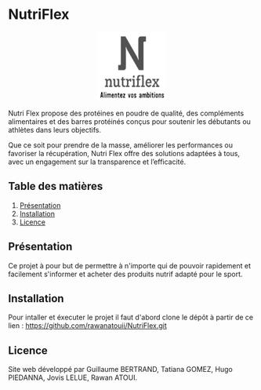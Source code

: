 # NutriFlex

<!-- ![Logo NutriFlex](./logo.png "logo") -->
<div align="center">
    <img src="./src/images/logo_nutriflex.png" alt="Logo NutriFlex" title="logo" style="width: 10em; height: 10em;" />
</div>


Nutri Flex propose des protéines en poudre de qualité, des compléments alimentaires et des barres protéinés conçus pour soutenir les débutants ou athlètes dans leurs objectifs. 

Que ce soit pour prendre de la masse, améliorer les performances ou favoriser la récupération, Nutri Flex offre des solutions adaptées à tous, avec un engagement sur la transparence et l’efficacité.


## Table des matières

1. [Présentation](#présentation)
2. [Installation](#installation)
3. [Licence](#licence)

## Présentation

Ce projet à pour but de permettre à n'importe qui de pouvoir rapidement et facilement s'informer et acheter des produits nutrif adapté pour le sport.

## Installation

Pour intaller et éxecuter le projet il faut d'abord clone le dépôt à partir de ce lien :
https://github.com/rawanatouii/NutriFlex.git

## Licence

Site web développé par Guillaume BERTRAND, Tatiana GOMEZ, Hugo PIEDANNA, Jovis LELUE, Rawan ATOUI.
